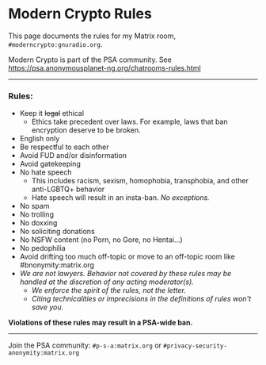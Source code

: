 # Modern Crypto Rules

This page documents the rules for my Matrix room, `#moderncrypto:gnuradio.org`.

Modern Crypto is part of the PSA community. See <https://psa.anonymousplanet-ng.org/chatrooms-rules.html>

---

### Rules:

- Keep it ~~legal~~ ethical
  - Ethics take precedent over laws. For example, laws that ban encryption deserve to be broken.
- English only
- Be respectful to each other
- Avoid FUD and/or disinformation
- Avoid gatekeeping
- No hate speech
  - This includes racism, sexism, homophobia, transphobia, and other anti-LGBTQ+ behavior
  - Hate speech will result in an insta-ban. *No exceptions.*
- No spam
- No trolling
- No doxxing
- No soliciting donations
- No NSFW content (no Porn, no Gore, no Hentai…)
- No pedophilia
- Avoid drifting too much off-topic or move to an off-topic room like #bnonymity:matrix.org
- *We are not lawyers. Behavior not covered by these rules may be handled at the discretion of any acting moderator(s).*
  - *We enforce the spirit of the rules, not the letter.*
  - *Citing technicalities or imprecisions in the definitions of rules won't save you.*

**Violations of these rules may result in a PSA-wide ban.**

---

Join the PSA community: `#p-s-a:matrix.org` or `#privacy-security-anonymity:matrix.org`
